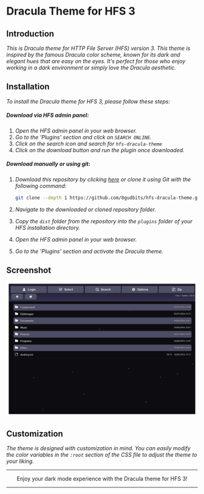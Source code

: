 # Dracula Theme for HFS 3

## Introduction

_This is Dracula theme for HTTP File Server (HFS) version 3. This theme is inspired by the famous Dracula color scheme, known for its dark and elegant hues that are easy on the eyes. It's perfect for those who enjoy working in a dark environment or simply love the Dracula aesthetic._

## Installation

_To install the Dracula theme for HFS 3, please follow these steps:_

##### Download via HFS admin panel:

1. _Open the HFS admin panel in your web browser._
2. _Go to the 'Plugins' section and click on `SEARCH ONLINE`._
3. _Click on the search icon and search for `hfs-dracula-theme`_
4. _Click on the download button and run the plugin once downloaded._

##### Download manually or using git:

1. _Download this repository by clicking [here](https://github.com/8gudbits/hfs-dracula-theme/archive/refs/heads/main.zip) or clone it using Git with the following command:_

   ```bash
   git clone --depth 1 https://github.com/8gudbits/hfs-dracula-theme.git
   ```

2. _Navigate to the downloaded or cloned repository folder._
3. _Copy the `dist` folder from the repository into the `plugins` folder of your HFS installation directory._
4. _Open the HFS admin panel in your web browser._
5. _Go to the 'Plugins' section and activate the Dracula theme._

## Screenshot

![Dracula Theme ScreenShot](./preview.png)

## Customization

_The theme is designed with customization in mind. You can easily modify the color variables in the `:root` section of the CSS file to adjust the theme to your liking._

---

<p align="center">Enjoy your dark mode experience with the Dracula theme for HFS 3!</p>

---
